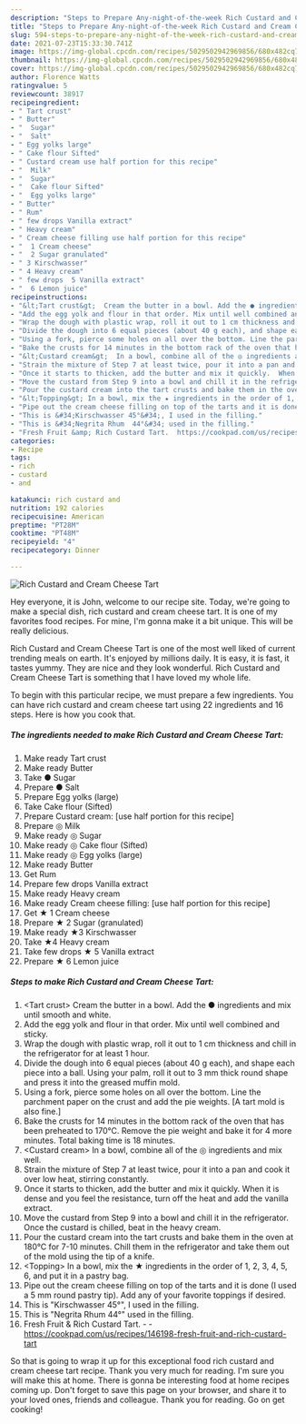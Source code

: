 ```yaml
---
description: "Steps to Prepare Any-night-of-the-week Rich Custard and Cream Cheese Tart"
title: "Steps to Prepare Any-night-of-the-week Rich Custard and Cream Cheese Tart"
slug: 594-steps-to-prepare-any-night-of-the-week-rich-custard-and-cream-cheese-tart
date: 2021-07-23T15:33:30.741Z
image: https://img-global.cpcdn.com/recipes/5029502942969856/680x482cq70/rich-custard-and-cream-cheese-tart-recipe-main-photo.jpg
thumbnail: https://img-global.cpcdn.com/recipes/5029502942969856/680x482cq70/rich-custard-and-cream-cheese-tart-recipe-main-photo.jpg
cover: https://img-global.cpcdn.com/recipes/5029502942969856/680x482cq70/rich-custard-and-cream-cheese-tart-recipe-main-photo.jpg
author: Florence Watts
ratingvalue: 5
reviewcount: 38917
recipeingredient:
- " Tart crust"
- " Butter"
- "  Sugar"
- "  Salt"
- " Egg yolks large"
- " Cake flour Sifted"
- " Custard cream use half portion for this recipe"
- "  Milk"
- "  Sugar"
- "  Cake flour Sifted"
- "  Egg yolks large"
- " Butter"
- " Rum"
- " few drops Vanilla extract"
- " Heavy cream"
- " Cream cheese filling use half portion for this recipe"
- "  1 Cream cheese"
- "  2 Sugar granulated"
- " 3 Kirschwasser"
- " 4 Heavy cream"
- " few drops  5 Vanilla extract"
- "  6 Lemon juice"
recipeinstructions:
- "&lt;Tart crust&gt;  Cream the butter in a bowl. Add the ● ingredients and mix until smooth and white."
- "Add the egg yolk and flour in that order. Mix until well combined and sticky."
- "Wrap the dough with plastic wrap, roll it out to 1 cm thickness and chill in the refrigerator for at least 1 hour."
- "Divide the dough into 6 equal pieces (about 40 g each), and shape each piece into a ball.  Using your palm, roll it out to 3 mm thick round shape and press it into the greased muffin mold."
- "Using a fork, pierce some holes on all over the bottom. Line the parchment paper on the crust and add the pie weights.  [A tart mold is also fine.]"
- "Bake the crusts for 14 minutes in the bottom rack of the oven that has been preheated to 170℃.  Remove the pie weight and bake it for 4 more minutes. Total baking time is 18 minutes."
- "&lt;Custard cream&gt;  In a bowl, combine all of the ◎ ingredients and mix well."
- "Strain the mixture of Step 7 at least twice, pour it into a pan and cook it over low heat, stirring constantly."
- "Once it starts to thicken, add the butter and mix it quickly.  When it is dense and you feel the resistance, turn off the heat and add the vanilla extract."
- "Move the custard from Step 9 into a bowl and chill it in the refrigerator.  Once the custard is chilled, beat in the heavy cream."
- "Pour the custard cream into the tart crusts and bake them in the oven at 180℃ for 7-10 minutes.  Chill them in the refrigerator and take them out of the mold using the tip of a knife."
- "&lt;Topping&gt; In a bowl, mix the ★ ingredients in the order of 1, 2, 3, 4, 5, 6, and put it in a pastry bag."
- "Pipe out the cream cheese filling on top of the tarts and it is done (I used a 5 mm round pastry tip).  Add any of your favorite toppings if desired."
- "This is &#34;Kirschwasser 45°&#34;, I used in the filling."
- "This is &#34;Negrita Rhum  44°&#34; used in the filling."
- "Fresh Fruit &amp; Rich Custard Tart.  https://cookpad.com/us/recipes/146198-fresh-fruit-and-rich-custard-tart"
categories:
- Recipe
tags:
- rich
- custard
- and

katakunci: rich custard and 
nutrition: 192 calories
recipecuisine: American
preptime: "PT28M"
cooktime: "PT48M"
recipeyield: "4"
recipecategory: Dinner

---
```



![Rich Custard and Cream Cheese Tart](https://img-global.cpcdn.com/recipes/5029502942969856/680x482cq70/rich-custard-and-cream-cheese-tart-recipe-main-photo.jpg)

Hey everyone, it is John, welcome to our recipe site. Today, we're going to make a special dish, rich custard and cream cheese tart. It is one of my favorites food recipes. For mine, I'm gonna make it a bit unique. This will be really delicious.

Rich Custard and Cream Cheese Tart is one of the most well liked of current trending meals on earth. It's enjoyed by millions daily. It is easy, it is fast, it tastes yummy. They are nice and they look wonderful. Rich Custard and Cream Cheese Tart is something that I have loved my whole life.




To begin with this particular recipe, we must prepare a few ingredients. You can have rich custard and cream cheese tart using 22 ingredients and 16 steps. Here is how you cook that.

<!--inarticleads1-->

##### The ingredients needed to make Rich Custard and Cream Cheese Tart:

1. Make ready  Tart crust
1. Make ready  Butter
1. Take  ● Sugar
1. Prepare  ● Salt
1. Prepare  Egg yolks (large)
1. Take  Cake flour (Sifted)
1. Prepare  Custard cream: [use half portion for this recipe]
1. Prepare  ◎ Milk
1. Make ready  ◎ Sugar
1. Make ready  ◎ Cake flour (Sifted)
1. Make ready  ◎ Egg yolks (large)
1. Make ready  Butter
1. Get  Rum
1. Prepare  few drops Vanilla extract
1. Make ready  Heavy cream
1. Make ready  Cream cheese filling: [use half portion for this recipe]
1. Get  ★ 1 Cream cheese
1. Prepare  ★ 2 Sugar (granulated)
1. Make ready  ★3 Kirschwasser
1. Take  ★4 Heavy cream
1. Take  few drops ★ 5 Vanilla extract
1. Prepare  ★ 6 Lemon juice




<!--inarticleads2-->

##### Steps to make Rich Custard and Cream Cheese Tart:

1. &lt;Tart crust&gt;  Cream the butter in a bowl. Add the ● ingredients and mix until smooth and white.
1. Add the egg yolk and flour in that order. Mix until well combined and sticky.
1. Wrap the dough with plastic wrap, roll it out to 1 cm thickness and chill in the refrigerator for at least 1 hour.
1. Divide the dough into 6 equal pieces (about 40 g each), and shape each piece into a ball.  Using your palm, roll it out to 3 mm thick round shape and press it into the greased muffin mold.
1. Using a fork, pierce some holes on all over the bottom. Line the parchment paper on the crust and add the pie weights.  [A tart mold is also fine.]
1. Bake the crusts for 14 minutes in the bottom rack of the oven that has been preheated to 170℃.  Remove the pie weight and bake it for 4 more minutes. Total baking time is 18 minutes.
1. &lt;Custard cream&gt;  In a bowl, combine all of the ◎ ingredients and mix well.
1. Strain the mixture of Step 7 at least twice, pour it into a pan and cook it over low heat, stirring constantly.
1. Once it starts to thicken, add the butter and mix it quickly.  When it is dense and you feel the resistance, turn off the heat and add the vanilla extract.
1. Move the custard from Step 9 into a bowl and chill it in the refrigerator.  Once the custard is chilled, beat in the heavy cream.
1. Pour the custard cream into the tart crusts and bake them in the oven at 180℃ for 7-10 minutes.  Chill them in the refrigerator and take them out of the mold using the tip of a knife.
1. &lt;Topping&gt; In a bowl, mix the ★ ingredients in the order of 1, 2, 3, 4, 5, 6, and put it in a pastry bag.
1. Pipe out the cream cheese filling on top of the tarts and it is done (I used a 5 mm round pastry tip).  Add any of your favorite toppings if desired.
1. This is &#34;Kirschwasser 45°&#34;, I used in the filling.
1. This is &#34;Negrita Rhum  44°&#34; used in the filling.
1. Fresh Fruit &amp; Rich Custard Tart. -  - https://cookpad.com/us/recipes/146198-fresh-fruit-and-rich-custard-tart




So that is going to wrap it up for this exceptional food rich custard and cream cheese tart recipe. Thank you very much for reading. I'm sure you will make this at home. There is gonna be interesting food at home recipes coming up. Don't forget to save this page on your browser, and share it to your loved ones, friends and colleague. Thank you for reading. Go on get cooking!
